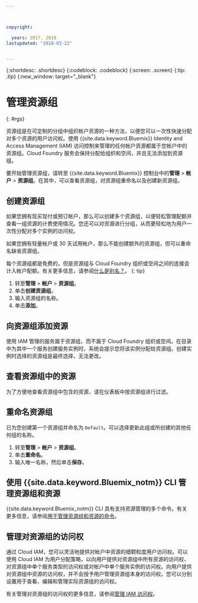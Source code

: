 ```yaml
---



copyright:

  years: 2017, 2018
lastupdated: "2018-03-22"


---
```


{:shortdesc: .shortdesc}
{:codeblock: .codeblock}
{:screen: .screen}
{:tip: .tip}
{:new_window: target="_blank"}

# 管理资源组
{: #rgs}

资源组是在可定制的分组中组织帐户资源的一种方法，以便您可以一次性快速分配对多个资源的用户访问权。使用 {{site.data.keyword.Bluemix}} Identity and Access Management (IAM) 访问控制来管理的任何帐户资源都属于您帐户中的资源组。Cloud Foundry 服务会保持分配给组织和空间，并且无法添加到资源组。

要开始管理资源组，请转至 {{site.data.keyword.Bluemix}} 控制台中的**管理** &gt; **帐户** &gt; **资源组**。在其中，可以查看资源组，对资源组重命名以及创建新资源组。


## 创建资源组

如果您拥有现买现付或预订帐户，那么可以创建多个资源组，以便轻松管理配额并查看一组资源的计费使用情况。您还可以对资源进行分组，从而更轻松地为用户一次性分配对多个实例的访问权。

如果您拥有轻量帐户或 30 天试用帐户，那么不能创建额外的资源组，但可以重命名缺省资源组。 

每个资源组都是免费的，但是资源组与 Cloud Foundry 组织或空间之间的连接会计入帐户配额。有关更多信息，请参阅[什么是别名？](/docs/cfapps/connecting_apps.html#what_is_alias)。
{: tip}

1. 转至**管理** &gt; **帐户** &gt; **资源组**。
2. 单击**创建资源组**。
3. 输入资源组的名称。
4. 单击**添加**。

## 向资源组添加资源

使用 IAM 管理的服务属于资源组，而不属于 Cloud Foundry 组织或空间。在目录中为其中一个服务创建服务实例时，系统会提示您将该实例分配给资源组。创建实例时选择的资源组是最终选择，无法更改。

## 查看资源组中的资源

为了方便地查看资源组中包含的资源，请在仪表板中按资源组进行过滤。

## 重命名资源组

已为您创建第一个资源组并命名为 `Default`。可以选择更新此组或所创建的其他任何组的名称。

1. 转至**管理** &gt; **帐户** &gt; **资源组**。
2. 单击**重命名**。
3. 输入唯一名称，然后单击**保存**。

## 使用 {{site.data.keyword.Bluemix_notm}} CLI 管理资源组和资源

{{site.data.keyword.Bluemix_notm}} CLI 具有支持资源管理的多个命令。有关更多信息，请参阅[用于管理资源组和资源的命令](/docs/cli/reference/bluemix_cli/bx_cli.html#commands-for-managing-resource-groups-and-resources)。

## 管理对资源组的访问权

通过 Cloud IAM，您可以灵活地提供对帐户中资源的细颗粒度用户访问权。可以使用 Cloud IAM 为用户分配策略，以向用户提供对资源组中所有资源的访问权、对资源组中单个服务类型的访问权或对帐户中单个服务实例的访问权。向用户提供对资源组中资源的访问权，并不会授予用户管理资源组本身的访问权。您可以分别设置用于查看、编辑和管理实际资源组的访问权。

有关管理对资源组的访问权的更多信息，请参阅[管理 IAM 访问权](/docs/iam/mngiam.html#iammanidaccser)。
